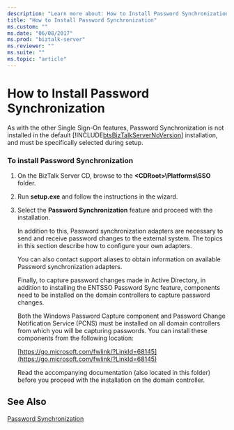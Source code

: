 ```yaml
---
description: "Learn more about: How to Install Password Synchronization"
title: "How to Install Password Synchronization"
ms.custom: ""
ms.date: "06/08/2017"
ms.prod: "biztalk-server"
ms.reviewer: ""
ms.suite: ""
ms.topic: "article"
---
```

# How to Install Password Synchronization
As with the other Single Sign-On features, Password Synchronization is not installed in the default [!INCLUDE[btsBizTalkServerNoVersion](../includes/btsbiztalkservernoversion-md.md)] installation, and must be specifically selected during setup.

### To install Password Synchronization

1. On the BizTalk Server CD, browse to the **\<CDRoot\>\Platforms\SSO** folder.

2. Run **setup.exe** and follow the instructions in the wizard.

3. Select the **Password Synchronization** feature and proceed with the installation.

   In addition to this, Password synchronization adapters are necessary to send and receive password changes to the external system. The topics in this section describe how to configure your own adapters.

   You can also contact support aliases to obtain information on available Password synchronization adapters.

   Finally, to capture password changes made in Active Directory, in addition to installing the ENTSSO Password Sync feature, components need to be installed on the domain controllers to capture password changes.

   Both the Windows Password Capture component and Password Change Notification Service (PCNS) must be installed on all domain controllers from which you will be capturing passwords. You can install these components from the following location:

   [https://go.microsoft.com/fwlink/?LinkId=68145](https://go.microsoft.com/fwlink/?LinkId=68145)

   Read the accompanying documentation (also located in this folder) before you proceed with the installation on the domain controller.

## See Also
 [Password Synchronization](../core/password-synchronization2.md)

